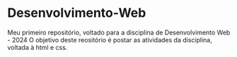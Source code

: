 # Desenvolvimento-Web
Meu primeiro repositório, voltado para a disciplina de Desenvolvimento Web - 2024
O objetivo deste reositório é postar as atividades da disciplina, voltada à html e css.
